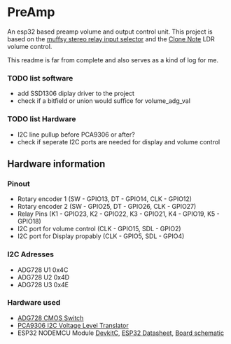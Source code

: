 # PreAmp
An esp32 based preamp volume and output control unit.
This project is based on the [muffsy stereo relay input selector](https://hackaday.io/project/46280-muffsy-stereo-relay-input-selector)
and the [Clone Note](http://www.buildanamp.com) LDR volume control. 

This readme is far from complete and also serves as a kind of log for me.

### TODO list software
- add SSD1306 diplay driver to the project
- check if a bitfield or union would suffice for volume_adg_val

### TODO list Hardware
- I2C line pullup before PCA9306 or after?
- check if seperate I2C ports are needed for display and volume control

## Hardware information

### Pinout
- Rotary encoder 1 (SW - GPIO13, DT - GPIO14, CLK - GPIO12)
- Rotary encoder 2 (SW - GPIO25, DT - GPIO26, CLK - GPIO27)
- Relay Pins (K1 - GPIO23, K2 - GPIO22, K3 - GPIO21, K4 - GPIO19, K5 - GPIO18)
- I2C port for volume control (CLK - GPIO15, SDL - GPIO2)
- I2C port for Display propably (CLK - GPIO5, SDL - GPIO4)


### I2C Adresses
- ADG728 U1 0x4C
- ADG728 U2 0x4D
- ADG728 U3 0x4E

### Hardware used
- [ADG728 CMOS Switch](https://www.analog.com/media/en/technical-documentation/data-sheets/ADG728_729.pdf)
- [PCA9306 I2C Voltage Level Translator](http://www.ti.com/lit/ds/symlink/pca9306.pdf)
- ESP32 NODEMCU Module [DevkitC](https://docs.espressif.com/projects/esp-idf/en/latest/hw-reference/get-started-devkitc-v2.html), [ESP32 Datasheet](https://www.espressif.com/sites/default/files/documentation/esp32_datasheet_en.pdf), [Board schematic](https://dl.espressif.com/dl/schematics/ESP32-Core-Board-V2_sch.pdf)

